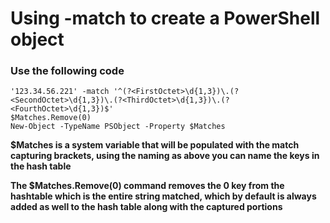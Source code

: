 # Using -match to create a PowerShell object

### Use the following code

```
'123.34.56.221' -match '^(?<FirstOctet>\d{1,3})\.(?<SecondOctet>\d{1,3})\.(?<ThirdOctet>\d{1,3})\.(?<FourthOctet>\d{1,3})$'
$Matches.Remove(0)
New-Object -TypeName PSObject -Property $Matches
```
**$Matches is a system variable that will be populated with the match capturing brackets, using the naming as above you can name the keys in the hash table**

**The $Matches.Remove(0) command removes the 0 key from the hashtable which is the entire string matched, which by default is always added as well to the hash table along with the captured portions**
